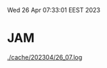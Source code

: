 Wed 26 Apr 07:33:01 EEST 2023
# JAM
<a href='./cache/202304/26_07.log'>./cache/202304/26_07.log</a>
